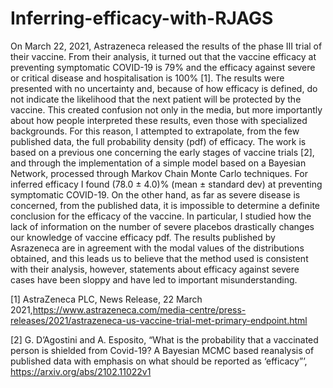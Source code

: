# Inferring-efficacy-with-RJAGS
On March 22, 2021, Astrazeneca released the results of the phase III trial of their vaccine. From their analysis, it turned out that the vaccine efficacy at preventing symptomatic COVID-19 is 79% and the efficacy against severe or critical disease and hospitalisation is 100% [1]. The results were presented with no uncertainty and, because of how efficacy is defined, do not indicate the likelihood that the next patient will be protected by the vaccine. This created confusion not only in the media, but more importantly about how people interpreted these results, even those with specialized backgrounds. For this reason, I attempted to extrapolate, from the few published data, the full probability density (pdf) of efficacy. The work is based on a previous one concerning the early stages of vaccine trials [2], and through the implementation of a simple model based on a Bayesian Network, processed through Markov Chain Monte Carlo techniques. For inferred efficacy I found (78.0 ± 4.0)% (mean ± standard dev) at preventing symptomatic COVID-19. On the other hand, as far as severe disease is concerned, from the published data, it is impossible to determine a definite conclusion for the efficacy of the vaccine. In particular, I studied how the lack of information on the number of severe placebos drastically changes our knowledge of vaccine efficacy pdf. The results published by Asrazeneca are in agreement with the modal values of the distributions obtained, and this leads us to believe that the method used is consistent with their analysis, however, statements about efficacy against severe cases have been sloppy and have led to important misunderstanding.

[1] AstraZeneca PLC, News Release, 22 March 2021,https://www.astrazeneca.com/media-centre/press-releases/2021/astrazeneca-us-vaccine-trial-met-primary-endpoint.html

[2] G. D’Agostini and A. Esposito, “What is the probability that a vaccinated person is shielded from Covid-19? A Bayesian MCMC based reanalysis of published data with emphasis on what should be reported as ‘efficacy”’, https://arxiv.org/abs/2102.11022v1

